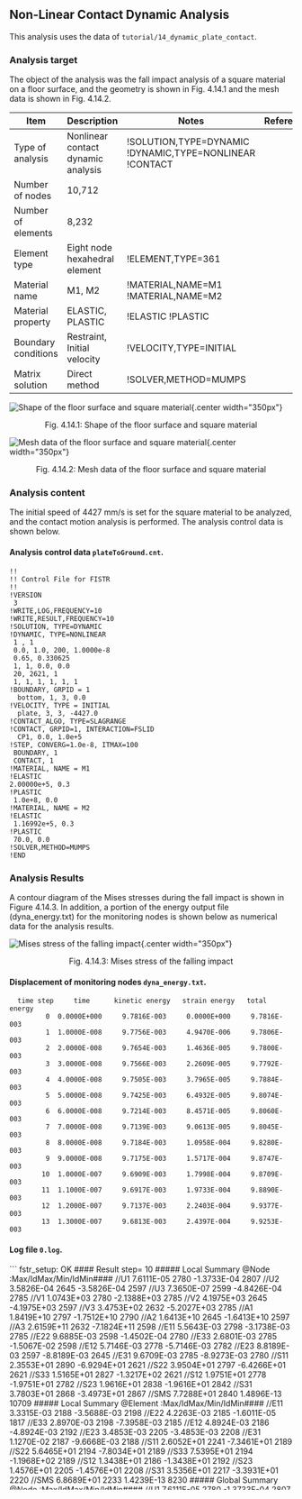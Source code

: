 ## Non-Linear Contact Dynamic Analysis

This analysis uses the data of `tutorial/14_dynamic_plate_contact`.

### Analysis target

The object of the analysis was the fall impact analysis of a square material on a floor surface, and the geometry is shown in Fig. 4.14.1 and the mesh data is shown in Fig. 4.14.2.

 | Item              | Description                      | Notes                                                 | Reference |
 |-------------------|----------------------------------|-------------------------------------------------------|-----------| 
 |Type of analysis   |Nonlinear contact dynamic analysis|!SOLUTION,TYPE=DYNAMIC !DYNAMIC,TYPE=NONLINEAR !CONTACT|           |
 |Number of nodes    |10,712                            |
 |Number of elements |8,232                             |
 |Element type       |Eight node hexahedral element     |!ELEMENT,TYPE=361
 |Material name      |M1, M2                            |!MATERIAL,NAME=M1 !MATERIAL,NAME=M2
 |Material property  |ELASTIC, PLASTIC                  |!ELASTIC !PLASTIC
 |Boundary conditions|Restraint, Initial velocity       |!VELOCITY,TYPE=INITIAL
 |Matrix solution    |Direct method                     |!SOLVER,METHOD=MUMPS

![Shape of the floor surface and square material](./media/tutorial14_01.png){.center width="350px"}
<div style="text-align: center;">
Fig. 4.14.1: Shape of the floor surface and square material
</div>

![Mesh data of the floor surface and square material](./media/tutorial14_02.png){.center width="350px"}
<div style="text-align: center;">
Fig. 4.14.2: Mesh data of the floor surface and square material
</div>

### Analysis content

The initial speed of 4427 mm/s is set for the square material to be analyzed, and the contact motion analysis is performed. The analysis control data is shown below.

#### Analysis control data `plateToGround.cnt`.

```
!!
!! Control File for FISTR
!!
!VERSION
 3
!WRITE,LOG,FREQUENCY=10
!WRITE,RESULT,FREQUENCY=10
!SOLUTION, TYPE=DYNAMIC
!DYNAMIC, TYPE=NONLINEAR
 1 , 1
 0.0, 1.0, 200, 1.0000e-8
 0.65, 0.330625
 1, 1, 0.0, 0.0
 20, 2621, 1
 1, 1, 1, 1, 1, 1
!BOUNDARY, GRPID = 1
  bottom, 1, 3, 0.0
!VELOCITY, TYPE = INITIAL
  plate, 3, 3, -4427.0
!CONTACT_ALGO, TYPE=SLAGRANGE
!CONTACT, GRPID=1, INTERACTION=FSLID
  CP1, 0.0, 1.0e+5
!STEP, CONVERG=1.0e-8, ITMAX=100
 BOUNDARY, 1
 CONTACT, 1
!MATERIAL, NAME = M1
!ELASTIC
2.00000e+5, 0.3
!PLASTIC
 1.0e+8, 0.0
!MATERIAL, NAME = M2
!ELASTIC
 1.16992e+5, 0.3
!PLASTIC
 70.0, 0.0
!SOLVER,METHOD=MUMPS
!END
```

### Analysis Results

A contour diagram of the Mises stresses during the fall impact is shown in Figure 4.14.3. In addition, a portion of the energy output file (dyna_energy.txt) for the monitoring nodes is shown below as numerical data for the analysis results.

![ Mises stress of the falling impact](./media/tutorial14_03.png){.center width="350px"}
<div style="text-align: center;">
Fig. 4.14.3: Mises stress of the falling impact
</div>

#### Displacement of monitoring nodes `dyna_energy.txt`.

```
  time step     time      kinetic energy   strain energy   total energy
         0  0.0000E+000     9.7816E-003     0.0000E+000     9.7816E-003
         1  1.0000E-008     9.7756E-003     4.9470E-006     9.7806E-003
         2  2.0000E-008     9.7654E-003     1.4636E-005     9.7800E-003
         3  3.0000E-008     9.7566E-003     2.2609E-005     9.7792E-003
         4  4.0000E-008     9.7505E-003     3.7965E-005     9.7884E-003
         5  5.0000E-008     9.7425E-003     6.4932E-005     9.8074E-003
         6  6.0000E-008     9.7214E-003     8.4571E-005     9.8060E-003
         7  7.0000E-008     9.7139E-003     9.0613E-005     9.8045E-003
         8  8.0000E-008     9.7184E-003     1.0958E-004     9.8280E-003
         9  9.0000E-008     9.7175E-003     1.5717E-004     9.8747E-003
        10  1.0000E-007     9.6909E-003     1.7998E-004     9.8709E-003
        11  1.1000E-007     9.6917E-003     1.9733E-004     9.8890E-003
        12  1.2000E-007     9.7137E-003     2.2403E-004     9.9377E-003
        13  1.3000E-007     9.6813E-003     2.4397E-004     9.9253E-003
```

#### Log file `0.log`.

<div style="height: 400px; overflow-y: scroll;">
```
 fstr_setup: OK
#### Result step=    10
 ##### Local Summary @Node    :Max/IdMax/Min/IdMin####
 //U1    7.6111E-05      2780 -1.3733E-04      2807
 //U2    3.5826E-04      2645 -3.5826E-04      2597
 //U3    7.3650E-07      2599 -4.8426E-04      2785
 //V1    1.0743E+03      2780 -2.1388E+03      2785
 //V2    4.1975E+03      2645 -4.1975E+03      2597
 //V3    3.4753E+02      2632 -5.2027E+03      2785
 //A1    1.8419E+10      2797 -1.7512E+10      2790
 //A2    1.6413E+10      2645 -1.6413E+10      2597
 //A3    2.6159E+11      2632 -7.1824E+11      2598
 //E11   5.5643E-03      2798 -3.1738E-03      2785
 //E22   9.6885E-03      2598 -1.4502E-04      2780
 //E33   2.6801E-03      2785 -1.5067E-02      2598
 //E12   5.7146E-03      2778 -5.7146E-03      2782
 //E23   8.8189E-03      2597 -8.8189E-03      2645
 //E31   9.6709E-03      2785 -8.9273E-03      2780
 //S11   2.3553E+01      2890 -6.9294E+01      2621
 //S22   3.9504E+01      2797 -6.4266E+01      2621
 //S33   1.5165E+01      2827 -1.3217E+02      2621
 //S12   1.9751E+01      2778 -1.9751E+01      2782
 //S23   1.9616E+01      2838 -1.9616E+01      2842
 //S31   3.7803E+01      2868 -3.4973E+01      2867
 //SMS   7.7288E+01      2840  1.4896E-13     10709
 ##### Local Summary @Element :Max/IdMax/Min/IdMin####
 //E11   3.3315E-03      2188 -3.5688E-03      2198
 //E22   4.2263E-03      2185 -1.6011E-05      1817
 //E33   2.8970E-03      2198 -7.3958E-03      2185
 //E12   4.8924E-03      2186 -4.8924E-03      2192
 //E23   3.4853E-03      2205 -3.4853E-03      2208
 //E31   1.1270E-02      2187 -9.6668E-03      2188
 //S11   2.6052E+01      2241 -7.3461E+01      2189
 //S22   5.6465E+01      2194 -7.8034E+01      2189
 //S33   7.5395E+01      2194 -1.1968E+02      2189
 //S12   1.3438E+01      2186 -1.3438E+01      2192
 //S23   1.4576E+01      2205 -1.4576E+01      2208
 //S31   3.5356E+01      2217 -3.3931E+01      2220
 //SMS   6.8689E+01      2233  1.4239E-13      8230
 ##### Global Summary @Node    :Max/IdMax/Min/IdMin####
 //U1    7.6111E-05      2780 -1.3733E-04      2807
 //U2    3.5826E-04      2645 -3.5826E-04      2597
 //U3    7.3650E-07      2599 -4.8426E-04      2785
 //V1    1.0743E+03      2780 -2.1388E+03      2785
 //V2    4.1975E+03      2645 -4.1975E+03      2597
 //V3    3.4753E+02      2632 -5.2027E+03      2785
 //A1    1.8419E+10      2797 -1.7512E+10      2790
 //A2    1.6413E+10      2645 -1.6413E+10      2597
 //A3    2.6159E+11      2632 -7.1824E+11      2598
 //E11   5.5643E-03      2798 -3.1738E-03      2785
 //E22   9.6885E-03      2598 -1.4502E-04      2780
 //E33   2.6801E-03      2785 -1.5067E-02      2598
 //E12   5.7146E-03      2778 -5.7146E-03      2782
 //E23   8.8189E-03      2597 -8.8189E-03      2645
 //E31   9.6709E-03      2785 -8.9273E-03      2780
 //S11   2.3553E+01      2890 -6.9294E+01      2621
 //S22   3.9504E+01      2797 -6.4266E+01      2621
 //S33   1.5165E+01      2827 -1.3217E+02      2621
 //S12   1.9751E+01      2778 -1.9751E+01      2782
 //S23   1.9616E+01      2838 -1.9616E+01      2842
 //S31   3.7803E+01      2868 -3.4973E+01      2867
 //SMS   7.7288E+01      2840  1.4896E-13     10709
  ##### Global Summary @Element :Max/IdMax/Min/IdMin####
 //E11   3.3315E-03      2188 -3.5688E-03      2198
 //E22   4.2263E-03      2185 -1.6011E-05      1817
 //E33   2.8970E-03      2198 -7.3958E-03      2185
 //E12   4.8924E-03      2186 -4.8924E-03      2192
 //E23   3.4853E-03      2205 -3.4853E-03      2208
 //E31   1.1270E-02      2187 -9.6668E-03      2188
 //S11   2.6052E+01      2241 -7.3461E+01      2189
 //S22   5.6465E+01      2194 -7.8034E+01      2189
 //S33   7.5395E+01      2194 -1.1968E+02      2189
 //S12   1.3438E+01      2186 -1.3438E+01      2192
 //S23   1.4576E+01      2205 -1.4576E+01      2208
 //S31   3.5356E+01      2217 -3.3931E+01      2220
 //SMS   6.8689E+01      2233  1.4239E-13      8230

 ...

#### Result step=   200
 ##### Local Summary @Node    :Max/IdMax/Min/IdMin####
 //U1    1.0996E-03      2818 -2.9048E-03      2803
 //U2    8.2012E-03      2645 -8.2012E-03      2597
 //U3    1.1800E-06      2465 -8.5895E-03      5373
 //V1    8.9566E+02     10712 -2.1228E+03      2831
 //V2    3.4246E+03      2645 -3.4246E+03      2597
 //V3    3.2884E+02      2794 -4.0108E+03      5377
 //A1    2.1058E+09      9165 -1.2760E+09      4757
 //A2    7.5110E+08      2769 -7.5110E+08      2478
 //A3    4.4278E+09      8975 -1.0747E+09      2465
 //E11   5.4925E-02      2838 -4.1160E-02      2788
 //E22   2.2537E-01      2621 -4.2604E-04      2921
 //E33   1.4576E-02      2815 -2.7463E-01      2621
 //E12   9.7058E-02      2789 -9.7058E-02      2791
 //E23   7.4272E-02      2779 -7.4272E-02      2781
 //E31   1.3776E-01      2785 -1.5350E-01      2780
 //S11   4.2677E+01      3113 -6.9474E+01      2621
 //S22   4.7637E+01      2815 -4.2010E+01      2921
 //S33   1.6261E+01      2853 -1.1496E+02      2780
 //S12   2.2732E+01      2830 -2.2732E+01      2826
 //S23   4.0309E+01      2597 -4.0309E+01      2645
 //S31   3.8697E+01      2913 -3.7722E+01      3054
 //SMS   9.0611E+01      2597  6.2561E-02      9662
 ##### Local Summary @Element :Max/IdMax/Min/IdMin####
 //E11   5.4784E-02      2209 -4.6698E-02      2201
 //E22   1.8822E-01      2188 -7.6612E-05      2323
 //E33   2.2781E-02      2202 -2.2608E-01      2188
 //E12   1.0327E-01      2193 -1.0327E-01      2196
 //E23   4.0800E-02      2210 -4.0800E-02      2211
 //E31   1.3391E-01      2189 -1.7023E-01      2194
 //S11   4.3368E+01      2434 -7.5148E+01      2188
 //S22   6.8745E+01      2203 -4.7855E+01      2048
 //S33   7.0360E+01      2202 -1.1351E+02      2188
 //S12   1.9354E+01      2193 -1.9354E+01      2196
 //S23   1.4194E+01      1796 -1.4194E+01      1754
 //S31   3.8915E+01      2367 -3.3190E+01      2298
 //SMS   6.9701E+01      2187  3.8349E-02      7504
 ##### Global Summary @Node    :Max/IdMax/Min/IdMin####
 //U1    1.0996E-03      2818 -2.9048E-03      2803
 //U2    8.2012E-03      2645 -8.2012E-03      2597
 //U3    1.1800E-06      2465 -8.5895E-03      5373
 //V1    8.9566E+02     10712 -2.1228E+03      2831
 //V2    3.4246E+03      2645 -3.4246E+03      2597
 //V3    3.2884E+02      2794 -4.0108E+03      5377
 //A1    2.1058E+09      9165 -1.2760E+09      4757
 //A2    7.5110E+08      2769 -7.5110E+08      2478
 //A3    4.4278E+09      8975 -1.0747E+09      2465
 //E11   5.4925E-02      2838 -4.1160E-02      2788
 //E22   2.2537E-01      2621 -4.2604E-04      2921
 //E33   1.4576E-02      2815 -2.7463E-01      2621
 //E12   9.7058E-02      2789 -9.7058E-02      2791
 //E23   7.4272E-02      2779 -7.4272E-02      2781
 //E31   1.3776E-01      2785 -1.5350E-01      2780
 //S11   4.2677E+01      3113 -6.9474E+01      2621
 //S22   4.7637E+01      2815 -4.2010E+01      2921
 //S33   1.6261E+01      2853 -1.1496E+02      2780
 //S12   2.2732E+01      2830 -2.2732E+01      2826
 //S23   4.0309E+01      2597 -4.0309E+01      2645
 //S31   3.8697E+01      2913 -3.7722E+01      3054
 //SMS   9.0611E+01      2597  6.2561E-02      9662
 ##### Global Summary @Element :Max/IdMax/Min/IdMin####
 //E11   5.4784E-02      2209 -4.6698E-02      2201
 //E22   1.8822E-01      2188 -7.6612E-05      2323
 //E33   2.2781E-02      2202 -2.2608E-01      2188
 //E12   1.0327E-01      2193 -1.0327E-01      2196
 //E23   4.0800E-02      2210 -4.0800E-02      2211
 //E31   1.3391E-01      2189 -1.7023E-01      2194
 //S11   4.3368E+01      2434 -7.5148E+01      2188
 //S22   6.8745E+01      2203 -4.7855E+01      2048
 //S33   7.0360E+01      2202 -1.1351E+02      2188
 //S12   1.9354E+01      2193 -1.9354E+01      2196
 //S23   1.4194E+01      1796 -1.4194E+01      1754
 //S31   3.8915E+01      2367 -3.3190E+01      2298
 //SMS   6.9701E+01      2187  3.8349E-02      7504
```
</div>
